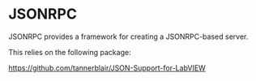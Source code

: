# JSONRPC
JSONRPC provides a framework for creating a JSONRPC-based server.

This relies on the following package:

https://github.com/tannerblair/JSON-Support-for-LabVIEW
